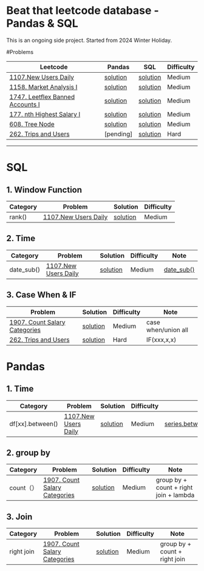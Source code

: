 # Beat that leetcode database - Pandas & SQL

This is an ongoing side project.
Started from 2024 Winter Holiday.


#Problems 

| Leetcode | Pandas |SQL |Difficulty |
|----------|----------|----------|---------|
|[1107.New Users Daily](https://leetcode.com/problems/new-users-daily-count/description/)   | [solution](https://github.com/lilizhoou/leetcode-killer/blob/main/1108.New%20Users%20Daily/1108.New%20Users%20Daily.py)     |  [solution](https://github.com/lilizhoou/leetcode-killer/blob/main/1108.New%20Users%20Daily/1108.%20New%20Users%20Daily.sql)     |Medium|
|[1158. Market Analysis I](https://leetcode.com/problems/market-analysis-i/description/)   | [solution](https://github.com/lilizhoou/leetcode-killer/blob/main/1158.%20Market%20Analysis%20I%20/1158.%20Market%20Analysis%20I.py)     |  [solution](https://github.com/lilizhoou/leetcode-killer/blob/main/1158.%20Market%20Analysis%20I%20/1158.%20Market%20Analysis%20I.sql)     |Medium|
|[1747. Leetflex Banned Accounts I](https://leetcode.com/problems/leetflex-banned-accounts/description/)   | [solution](https://github.com/lilizhoou/leetcode-killer/blob/main/1747.%20Leetflex%20Banned%20Accounts/1747.%20Leetflex%20Banned%20Accounts.py)     |  [solution](https://github.com/lilizhoou/leetcode-killer/blob/main/1747.%20Leetflex%20Banned%20Accounts/1747.%20Leetflex%20Banned%20Accounts.sql)     |Medium|
|[177. nth Highest Salary I](https://leetcode.com/problems/nth-highest-salary/description/)   | [solution](https://github.com/lilizhoou/leetcode-killer/blob/main/177.%20nth%20Highest%20Salary/177.%20nth%20Highest%20Salary.py)     |  [solution](https://github.com/lilizhoou/leetcode-killer/blob/main/177.%20nth%20Highest%20Salary/177.%20nth%20Highest%20Salary.sql)     |Medium|
|[608. Tree Node](https://leetcode.com/problems/tree-node/description/)   | [solution](https://github.com/lilizhoou/leetcode-killer/blob/main/608.%20Tree%20Node/608.%20Tree%20Node.py)     |  [solution](https://github.com/lilizhoou/leetcode-killer/blob/main/608.%20Tree%20Node/608.%20Tree%20Node.sql)     |Medium|
[262. Trips and Users](https://leetcode.com/problems/trips-and-users/) |[pending]| [solution]([https://github.com/lilizhoou/leetcode-killer/tree/main/1907.%20Count%20Salary%20Categories](https://github.com/lilizhoou/leetcode-\killer/tree/main/262.%20Trips%20and%20Users))|Hard|
---

# SQL
## 1. Window Function
| Category | Problem |Solution |Difficulty |
|----------|----------|----------|---------|
| rank()  |[1107.New Users Daily](https://leetcode.com/problems/new-users-daily-count/description/) | [solution](https://github.com/lilizhoou/leetcode-killer/blob/main/1108.New%20Users%20Daily/1108.%20New%20Users%20Daily.sql)     |Medium|

## 2. Time 
| Category | Problem |Solution |Difficulty |Note|
|----------|----------|----------|---------|---------|
| date_sub() |[1107.New Users Daily](https://leetcode.com/problems/new-users-daily-count/description/) | [solution](https://github.com/lilizhoou/leetcode-killer/blob/main/1108.New%20Users%20Daily/1108.%20New%20Users%20Daily.sql)     |Medium|[date_sub()](https://www.w3schools.com/sql/func_mysql_date_sub.asp)


## 3. Case When & IF
 Problem |Solution |Difficulty |Note|
|--------|----------|---------|---------|
[1907. Count Salary Categories](https://leetcode.com/problems/count-salary-categories/description/) |[solution](https://github.com/lilizhoou/leetcode-killer/tree/main/1907.%20Count%20Salary%20Categories)|Medium|case when/union all
[262. Trips and Users](https://leetcode.com/problems/trips-and-users/) |[solution]([https://github.com/lilizhoou/leetcode-killer/tree/main/1907.%20Count%20Salary%20Categories](https://github.com/lilizhoou/leetcode-\killer/tree/main/262.%20Trips%20and%20Users))|Hard|IF(xxx,x,x)




# Pandas

## 1. Time
| Category | Problem |Solution |Difficulty |Note|
|----------|----------|----------|---------|---------|
|df[xx].between() |[1107.New Users Daily](https://leetcode.com/problems/new-users-daily-count/description/) | [solution](https://github.com/lilizhoou/leetcode-killer/blob/main/1108.New%20Users%20Daily/1108.%20New%20Users%20Daily.sql)     |Medium|[series.between](https://pandas.pydata.org/docs/reference/api/pandas.Series.between.html)/[pd.to_datetime](https://pandas.pydata.org/docs/reference/api/pandas.to_datetime.html)/[pd.Timedelta](https://pandas.pydata.org/docs/reference/api/pandas.Timedelta.html)|


## 2. group by 

| Category | Problem |Solution |Difficulty |Note|
|----------|----------|----------|---------|---------|
count（）|[1907. Count Salary Categories](https://leetcode.com/problems/count-salary-categories/description/)|[solution](https://github.com/lilizhoou/leetcode-killer/tree/main/1907.%20Count%20Salary%20Categories)|Medium|group by + count + right join + lambda


## 3. Join

| Category | Problem |Solution |Difficulty |Note|
|----------|----------|----------|---------|---------|
right join|[1907. Count Salary Categories](https://leetcode.com/problems/count-salary-categories/description/)|[solution](https://github.com/lilizhoou/leetcode-killer/tree/main/1907.%20Count%20Salary%20Categories)|Medium|group by + count + right join


